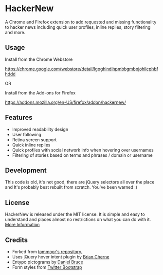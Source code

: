 # HackerNew

A Chrome and Firefox extension to add requested and missing functionality to hacker news including quick user profiles, inline replies, story filtering and more.


## Usage

Install from the Chrome Webstore

https://chrome.google.com/webstore/detail/lgoghlndihpmbbgmbpjohilcphbfhddd

OR

Install from the Add-ons for Firefox

https://addons.mozilla.org/en-US/firefox/addon/hackernew/

## Features

* Improved readability design
* User following
* Retina screen support
* Quick inline replies
* Quick profiles with social network info when hovering over usernames
* Filtering of stories based on terms and phrases / domain or username


## Development

This code is old, it's not good, there are jQuery selectors all over the place and
It's probably best rebuilt from scratch. You've been warned :)


## License

HackerNew is released under the MIT license. It is simple and easy to understand and places almost no restrictions on what you can do with it.
[More Information](http://en.wikipedia.org/wiki/MIT_License)


## Credits

* Forked from [tommoor's repository.](https://github.com/tommoor/HackerNew)
* Uses jQuery hover intent plugin by [Brian Cherne](http://cherne.net/brian/resources/jquery.hoverIntent.html)
* Entypo pictograms by [Daniel Bruce](http://www.entypo.com)
* Form styles from [Twitter Bootstrap](https://github.com/twitter/bootstrap)
